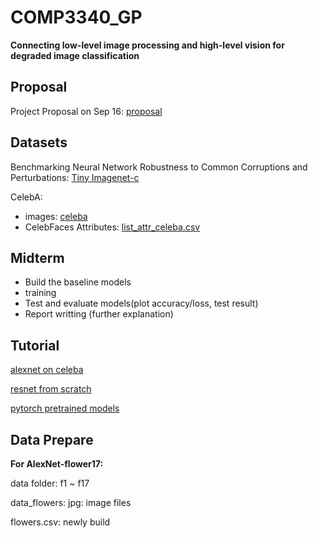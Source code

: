 # COMP3340_GP
**Connecting low-level image processing and high-level vision for degraded image classification**

## Proposal
Project Proposal on Sep 16: [proposal](https://github.com/SUcy6/COMP3340_GP/blob/main/COMP3340_Group%2016_Proposal.pdf)

## Datasets
Benchmarking Neural Network Robustness to Common Corruptions and Perturbations: [Tiny Imagenet-c](https://github.com/hendrycks/robustness)

CelebA: 
- images: [celeba](https://s3-us-west-1.amazonaws.com/udacity-dlnfd/datasets/celeba.zip)
- CelebFaces Attributes: [list_attr_celeba.csv](https://www.kaggle.com/datasets/jessicali9530/celeba-dataset)

## Midterm 
- Build the baseline models
- training
- Test and evaluate models(plot accuracy/loss, test result)
- Report writting (further explanation)

## Tutorial
[alexnet on celeba](https://www.youtube.com/watch?v=6c8WFGbPHpE)

[resnet from scratch](https://www.youtube.com/watch?v=DkNIBBBvcPs)

[pytorch pretrained models](https://www.youtube.com/watch?v=qaDe0qQZ5AQ&t=14s)

## Data Prepare 
**For AlexNet-flower17:**

data folder: f1 ~ f17 

data_flowers: jpg: image files 

flowers.csv: newly build
